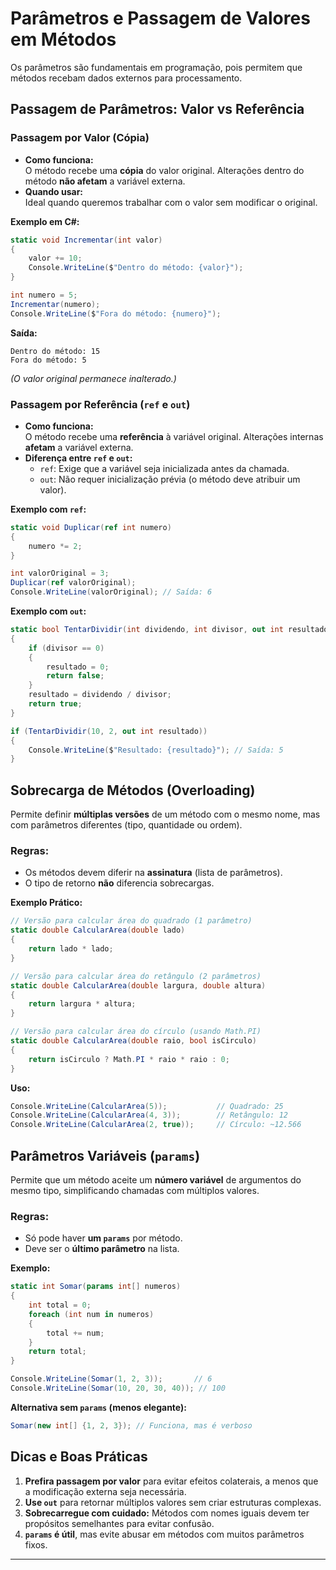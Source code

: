 # **Parâmetros e Passagem de Valores em Métodos**

Os parâmetros são fundamentais em programação, pois permitem que métodos recebam dados externos para processamento.

## **Passagem de Parâmetros: Valor vs Referência**

### **Passagem por Valor (Cópia)**

- **Como funciona:**  
  O método recebe uma **cópia** do valor original. Alterações dentro do método **não afetam** a variável externa.
- **Quando usar:**  
  Ideal quando queremos trabalhar com o valor sem modificar o original.

**Exemplo em C#:**

```csharp
static void Incrementar(int valor)
{
    valor += 10;
    Console.WriteLine($"Dentro do método: {valor}");
}

int numero = 5;
Incrementar(numero);
Console.WriteLine($"Fora do método: {numero}");
```

**Saída:**

```
Dentro do método: 15
Fora do método: 5
```

_(O valor original permanece inalterado.)_

### **Passagem por Referência (`ref` e `out`)**

- **Como funciona:**  
  O método recebe uma **referência** à variável original. Alterações internas **afetam** a variável externa.
- **Diferença entre `ref` e `out`:**
  - `ref`: Exige que a variável seja inicializada antes da chamada.
  - `out`: Não requer inicialização prévia (o método deve atribuir um valor).

**Exemplo com `ref`:**

```csharp
static void Duplicar(ref int numero)
{
    numero *= 2;
}

int valorOriginal = 3;
Duplicar(ref valorOriginal);
Console.WriteLine(valorOriginal); // Saída: 6
```

**Exemplo com `out`:**

```csharp
static bool TentarDividir(int dividendo, int divisor, out int resultado)
{
    if (divisor == 0)
    {
        resultado = 0;
        return false;
    }
    resultado = dividendo / divisor;
    return true;
}

if (TentarDividir(10, 2, out int resultado))
{
    Console.WriteLine($"Resultado: {resultado}"); // Saída: 5
}
```

## **Sobrecarga de Métodos (Overloading)**

Permite definir **múltiplas versões** de um método com o mesmo nome, mas com parâmetros diferentes (tipo, quantidade ou ordem).

### **Regras:**

- Os métodos devem diferir na **assinatura** (lista de parâmetros).
- O tipo de retorno **não** diferencia sobrecargas.

**Exemplo Prático:**

```csharp
// Versão para calcular área do quadrado (1 parâmetro)
static double CalcularArea(double lado)
{
    return lado * lado;
}

// Versão para calcular área do retângulo (2 parâmetros)
static double CalcularArea(double largura, double altura)
{
    return largura * altura;
}

// Versão para calcular área do círculo (usando Math.PI)
static double CalcularArea(double raio, bool isCirculo)
{
    return isCirculo ? Math.PI * raio * raio : 0;
}
```

**Uso:**

```csharp
Console.WriteLine(CalcularArea(5));           // Quadrado: 25
Console.WriteLine(CalcularArea(4, 3));        // Retângulo: 12
Console.WriteLine(CalcularArea(2, true));     // Círculo: ~12.566
```

## **Parâmetros Variáveis (`params`)**

Permite que um método aceite um **número variável** de argumentos do mesmo tipo, simplificando chamadas com múltiplos valores.

### **Regras:**

- Só pode haver **um `params`** por método.
- Deve ser o **último parâmetro** na lista.

**Exemplo:**

```csharp
static int Somar(params int[] numeros)
{
    int total = 0;
    foreach (int num in numeros)
    {
        total += num;
    }
    return total;
}

Console.WriteLine(Somar(1, 2, 3));       // 6
Console.WriteLine(Somar(10, 20, 30, 40)); // 100
```

**Alternativa sem `params` (menos elegante):**

```csharp
Somar(new int[] {1, 2, 3}); // Funciona, mas é verboso
```

## **Dicas e Boas Práticas**

1. **Prefira passagem por valor** para evitar efeitos colaterais, a menos que a modificação externa seja necessária.
2. **Use `out`** para retornar múltiplos valores sem criar estruturas complexas.
3. **Sobrecarregue com cuidado:** Métodos com nomes iguais devem ter propósitos semelhantes para evitar confusão.
4. **`params` é útil**, mas evite abusar em métodos com muitos parâmetros fixos.

---
